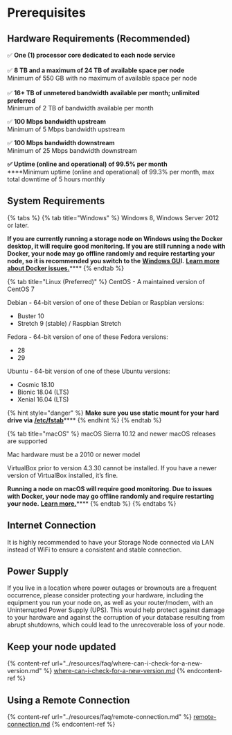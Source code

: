 # Prerequisites

## Hardware Requirement**s (Recommended)**

✅  **One (1) processor core dedicated to each node service**\
\
✅  **8 TB and a maximum of 24 TB of available space per node**\
Minimum of 550 GB with no maximum of available space per node\
\
✅  **16+ TB of unmetered bandwidth available per month; unlimited preferred**\
Minimum of 2 TB of bandwidth available per month

✅  **100 Mbps bandwidth upstream**\
Minimum of 5 Mbps bandwidth upstream

✅  **100 Mbps bandwidth downstream**\
Minimum of 25 Mbps bandwidth downstream

**✅  Uptime (online and operational) of 99.5% per month**\
****Minimum uptime (online and operational) of 99.3% per month, max total downtime of 5 hours monthly

## System Requirements

{% tabs %}
{% tab title="Windows" %}
Windows 8, Windows Server 2012 or later.&#x20;

**If you are currently running a storage node on Windows using the Docker desktop, it will require good monitoring. If you are still running a node with Docker, your node may go offline randomly and require restarting your node, so it is recommended you switch to the** [**Windows GU**](https://documentation.storj.io/setup/gui-windows)**I.** [**Learn more about Docker issues.**](../resources/faq/#what-if-im-using-windows-or-mac-os)****
{% endtab %}

{% tab title="Linux (Preferred)" %}
CentOS - A maintained version of CentOS 7

Debian - 64-bit version of one of these Debian or Raspbian versions:

* Buster 10
* Stretch 9 (stable) / Raspbian Stretch

Fedora - 64-bit version of one of these Fedora versions:

* 28
* 29

Ubuntu - 64-bit version of one of these Ubuntu versions:

* Cosmic 18.10
* Bionic 18.04 (LTS)
* Xenial 16.04 (LTS)

{% hint style="danger" %}
**Make sure you use static mount for your hard drive via** [**/etc/fstab**](../resources/faq/linux-static-mount.md)****
{% endhint %}
{% endtab %}

{% tab title="macOS" %}
macOS Sierra 10.12 and newer macOS releases are supported

Mac hardware must be a 2010 or newer model

VirtualBox prior to version 4.3.30 cannot be installed. If you have a newer version of VirtualBox installed, it’s fine.

**Running a node on macOS will require good monitoring. Due to issues with Docker, your node may go offline randomly and require restarting your node.** [**Learn more.**](../resources/faq/#what-if-im-using-windows-or-mac-os)****
{% endtab %}
{% endtabs %}

## Internet Connection

It is highly recommended to have your Storage Node connected via LAN instead of WiFi to ensure a consistent and stable connection.

## Power Supply

If you live in a location where power outages or brownouts are a frequent occurrence, please consider protecting your hardware, including the equipment you run your node on, as well as your router/modem, with an Uninterrupted Power Supply (UPS). This would help protect against damage to your hardware and against the corruption of your database resulting from abrupt shutdowns, which could lead to the unrecoverable loss of your node.

## Keep your node updated

{% content-ref url="../resources/faq/where-can-i-check-for-a-new-version.md" %}
[where-can-i-check-for-a-new-version.md](../resources/faq/where-can-i-check-for-a-new-version.md)
{% endcontent-ref %}

## Using a Remote Connection

{% content-ref url="../resources/faq/remote-connection.md" %}
[remote-connection.md](../resources/faq/remote-connection.md)
{% endcontent-ref %}

